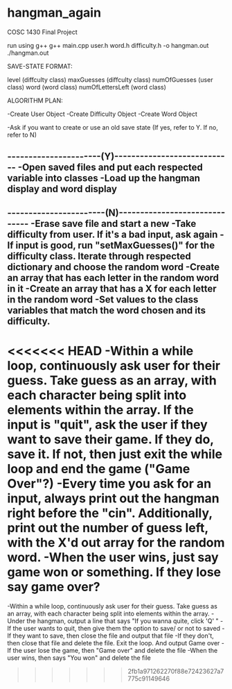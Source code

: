 # hangman_again
COSC 1430 Final Project

run using g++
g++ main.cpp user.h word.h difficulty.h -o hangman.out
./hangman.out

SAVE-STATE FORMAT:

level (diffculty class)
maxGuesses (diffculty class)
numOfGuesses (user class)
word (word class)
numOfLettersLeft (word class)






ALGORITHM  PLAN:

-Create User Object
-Create Difficulty Object
-Create Word Object

-Ask if you want to create or use an old save state
(If yes, refer to Y. If no, refer to N)

----------------------(Y)----------------------------
-Open saved files and put each respected variable into classes
-Load up the hangman display and word display
------------------------------------------------------

-----------------------(N)------------------------------
-Erase save file and start a new
-Take difficulty from user. If it's a bad input, ask again
-If input is good, run "setMaxGuesses()" for the difficulty class. Iterate through respected dictionary and choose the random word
-Create an array that has each letter in the random word in it
-Create an array that has a X for each letter in the random word
-Set values to the class variables that match the word chosen and its difficulty.
--------------------------------------------------------

<<<<<<< HEAD
-Within a while loop, continuously ask user for their guess. Take guess as an array, with each character being split into elements within the array. If the input is "quit", ask the user if they want to save their game. If they do, save it. If not, then just exit the while loop and end the game ("Game Over"?)
-Every time you ask for an input, always print out the hangman right before the "cin". Additionally, print out the number of guess left, with the X'd out array for the random word.
-When the user wins, just say game won or something. If they lose say game over?
=======
-Within a while loop, continuously ask user for their guess. Take guess as an array, with each character being split into elements within the array.
-Under the hangman, output a line that says "If you wanna quite, click 'Q' "
-If the user wants to quit, then give them the option to save/ or not to saved
-If they want to save, then close the file and output that file
-If they don't, then close that file and delete the file. Exit the loop. And output Game over
-If the user lose the game, then "Game over" and delete the file
-When the user wins, then says "You won" and delete the file
>>>>>>> 2fb1a971262270f88e72423627a7775c91149646
